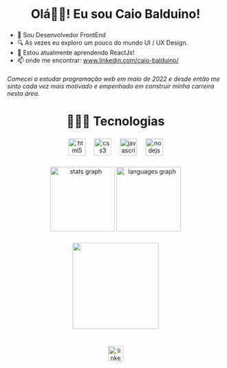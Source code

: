 <h1 align="center">Olá👋🏻! Eu sou Caio Balduino!</h1>

###

- 👀 Sou Desenvolvedor FrontEnd
- 🔍 As vezes eu exploro um pouco do mundo UI / UX Design.
- 🌱 Estou atualmente aprendendo ReactJs!
- 📫 onde me encontrar: www.linkedin.com/caio-balduino/ 
<h6>Comecei a estudar programação web em maio de 2022 e desde então me sinto cada vez mais motivado e empenhado em construir minha carreira nesta área.</h6>


###

<h1 align="center">🧑🏻‍💻 Tecnologias</h1>

###

<div align="center">
  <img src="https://cdn.jsdelivr.net/gh/devicons/devicon/icons/html5/html5-original.svg" height="40" alt="html5 logo"  />
  <img width="12" />
  <img src="https://cdn.jsdelivr.net/gh/devicons/devicon/icons/css3/css3-original.svg" height="40" alt="css3 logo"  />
  <img width="12" />
  <img src="https://cdn.jsdelivr.net/gh/devicons/devicon/icons/javascript/javascript-original.svg" height="40" alt="javascript logo"  />
  <img width="12" />
  <img src="https://cdn.jsdelivr.net/gh/devicons/devicon/icons/nodejs/nodejs-original.svg" height="40" alt="nodejs logo"  />
</div>

###

<div align="center">
  <img src="https://github-readme-stats.vercel.app/api?username=Caiobaldur&hide_title=false&hide_rank=false&show_icons=true&include_all_commits=true&count_private=true&disable_animations=false&theme=blue-green&locale=en&hide_border=true" height="150" alt="stats graph"  />
  <img src="https://github-readme-stats.vercel.app/api/top-langs?username=Caiobaldur&locale=en&hide_title=false&layout=compact&card_width=320&langs_count=5&theme=blue-green&hide_border=true" height="150" alt="languages graph"  />
</div>

###

<div align="center">
  <img height="200" src="https://cdn.discordapp.com/attachments/1126324055449022554/1137426411926327388/profile-pic_16.png"  />
</div>

###

<br clear="both">


<div align="center">
  <a href="https://www.linkedin.com/in/caio-balduino/" target="_blank">
    <img src="https://img.shields.io/static/v1?message=LinkedIn&logo=linkedin&label=&color=0077B5&logoColor=white&labelColor=&style=for-the-badge" height="35" alt="linkedin logo"  />
  </a>
</div>

###

###
